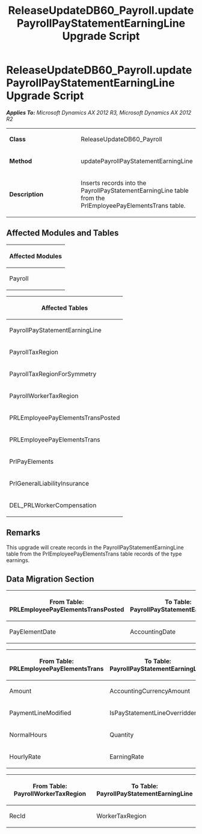 ﻿---
title: ReleaseUpdateDB60_Payroll.updatePayrollPayStatementEarningLine Upgrade Script
TOCTitle: ReleaseUpdateDB60_Payroll.updatePayrollPayStatementEarningLine Upgrade Script
ms:assetid: d23f2a0c-88a5-1e47-9943-a74b6c59f34a
ms:mtpsurl: https://msdn.microsoft.com/en-us/library/JJ686974(v=AX.60)
ms:contentKeyID: 49711424
ms.date: 05/18/2015
mtps_version: v=AX.60
---

# ReleaseUpdateDB60\_Payroll.updatePayrollPayStatementEarningLine Upgrade Script 


_**Applies To:** Microsoft Dynamics AX 2012 R3, Microsoft Dynamics AX 2012 R2_

<table>
<colgroup>
<col style="width: 50%" />
<col style="width: 50%" />
</colgroup>
<tbody>
<tr class="odd">
<td><p><strong>Class</strong></p></td>
<td><p>ReleaseUpdateDB60_Payroll</p></td>
</tr>
<tr class="even">
<td><p><strong>Method</strong></p></td>
<td><p>updatePayrollPayStatementEarningLine</p></td>
</tr>
<tr class="odd">
<td><p><strong>Description</strong></p></td>
<td><p>Inserts records into the PayrollPayStatementEarningLine table from the PrlEmployeePayElementsTrans table.</p></td>
</tr>
</tbody>
</table>


## Affected Modules and Tables

<table>
<colgroup>
<col style="width: 100%" />
</colgroup>
<thead>
<tr class="header">
<th><p>Affected Modules</p></th>
</tr>
</thead>
<tbody>
<tr class="odd">
<td><p>Payroll</p></td>
</tr>
</tbody>
</table>


<table>
<colgroup>
<col style="width: 100%" />
</colgroup>
<thead>
<tr class="header">
<th><p>Affected Tables</p></th>
</tr>
</thead>
<tbody>
<tr class="odd">
<td><p>PayrollPayStatementEarningLine</p></td>
</tr>
<tr class="even">
<td><p>PayrollTaxRegion</p></td>
</tr>
<tr class="odd">
<td><p>PayrollTaxRegionForSymmetry</p></td>
</tr>
<tr class="even">
<td><p>PayrollWorkerTaxRegion</p></td>
</tr>
<tr class="odd">
<td><p>PRLEmployeePayElementsTransPosted</p></td>
</tr>
<tr class="even">
<td><p>PRLEmployeePayElementsTrans</p></td>
</tr>
<tr class="odd">
<td><p>PrlPayElements</p></td>
</tr>
<tr class="even">
<td><p>PrlGeneralLiabilityInsurance</p></td>
</tr>
<tr class="odd">
<td><p>DEL_PRLWorkerCompensation</p></td>
</tr>
</tbody>
</table>


## Remarks

This upgrade will create records in the PayrollPayStatementEarningLine table from the PrlEmployeePayElementsTrans table records of the type earnings.

## Data Migration Section

<table>
<colgroup>
<col style="width: 50%" />
<col style="width: 50%" />
</colgroup>
<thead>
<tr class="header">
<th><p>From Table: PRLEmployeePayElementsTransPosted</p></th>
<th><p>To Table: PayrollPayStatementEarningLine</p></th>
</tr>
</thead>
<tbody>
<tr class="odd">
<td><p>PayElementDate</p></td>
<td><p>AccountingDate</p></td>
</tr>
</tbody>
</table>


<table>
<colgroup>
<col style="width: 50%" />
<col style="width: 50%" />
</colgroup>
<thead>
<tr class="header">
<th><p>From Table: PRLEmployeePayElementsTrans</p></th>
<th><p>To Table: PayrollPayStatementEarningLine</p></th>
</tr>
</thead>
<tbody>
<tr class="odd">
<td><p>Amount</p></td>
<td><p>AccountingCurrencyAmount</p></td>
</tr>
<tr class="even">
<td><p>PaymentLineModified</p></td>
<td><p>IsPayStatementLineOverridden</p></td>
</tr>
<tr class="odd">
<td><p>NormalHours</p></td>
<td><p>Quantity</p></td>
</tr>
<tr class="even">
<td><p>HourlyRate</p></td>
<td><p>EarningRate</p></td>
</tr>
</tbody>
</table>


<table>
<colgroup>
<col style="width: 50%" />
<col style="width: 50%" />
</colgroup>
<thead>
<tr class="header">
<th><p>From Table: PayrollWorkerTaxRegion</p></th>
<th><p>To Table: PayrollPayStatementEarningLine</p></th>
</tr>
</thead>
<tbody>
<tr class="odd">
<td><p>RecId</p></td>
<td><p>WorkerTaxRegion</p></td>
</tr>
</tbody>
</table>

  



